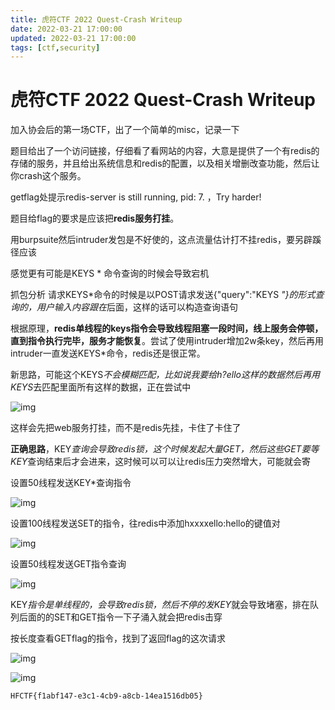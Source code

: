 ```yaml
---
title: 虎符CTF 2022 Quest-Crash Writeup
date: 2022-03-21 17:00:00
updated: 2022-03-21 17:00:00
tags: [ctf,security]
---
```


# 虎符CTF 2022 Quest-Crash Writeup

加入协会后的第一场CTF，出了一个简单的misc，记录一下

题目给出了一个访问链接，仔细看了看网站的内容，大意是提供了一个有redis的存储的服务，并且给出系统信息和redis的配置，以及相关增删改查功能，然后让你crash这个服务。

getflag处提示redis-server is still running, pid: 7. ，Try harder!

题目给flag的要求是应该把**redis服务打挂**。

用burpsuite然后intruder发包是不好使的，这点流量估计打不挂redis，要另辟蹊径应该

感觉更有可能是KEYS * 命令查询的时候会导致宕机

抓包分析 请求KEYS*命令的时候是以POST请求发送{"query":"KEYS *"}的形式查询的，用户输入内容跟在*后面，这样的话可以构造查询语句

根据原理，**redis单线程的keys指令会导致线程阻塞一段时间，线上服务会停顿，直到指令执行完毕，服务才能恢复**。尝试了使用intruder增加2w条key，然后再用intruder一直发送KEYS*命令，redis还是很正常。

新思路，可能这个KEYS*不会模糊匹配，比如说我要给h?ello这样的数据然后再用KEYS*去匹配里面所有这样的数据，正在尝试中

![img](https://ek1ng-typora.oss-cn-hangzhou.aliyuncs.com/img/asynccode)

这样会先把web服务打挂，而不是redis先挂，卡住了卡住了

**正确思路**，KEY*查询会导致redis锁，这个时候发起大量GET，然后这些GET要等KEY*查询结束后才会进来，这时候可以可以让redis压力突然增大，可能就会寄

设置50线程发送KEY*查询指令

![img](https://ek1ng-typora.oss-cn-hangzhou.aliyuncs.com/img/asynccode)

设置100线程发送SET的指令，往redis中添加hxxxxello:hello的键值对

![img](https://ek1ng-typora.oss-cn-hangzhou.aliyuncs.com/img/asynccode)

设置50线程发送GET指令查询

![img](https://ek1ng-typora.oss-cn-hangzhou.aliyuncs.com/img/asynccode)

KEY*指令是单线程的，会导致redis锁，然后不停的发KEY*就会导致堵塞，排在队列后面的的SET和GET指令一下子涌入就会把redis击穿

按长度查看GETflag的指令，找到了返回flag的这次请求

![img](https://ek1ng-typora.oss-cn-hangzhou.aliyuncs.com/img/asynccode)

![img](https://ek1ng-typora.oss-cn-hangzhou.aliyuncs.com/img/asynccode)

```
HFCTF{f1abf147-e3c1-4cb9-a8cb-14ea1516db05}
```